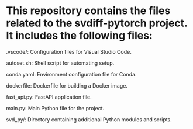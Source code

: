 # This repository contains the files related to the svdiff-pytorch project. It includes the following files:

.vscode/: Configuration files for Visual Studio Code.

autoset.sh: Shell script for automating setup.

conda.yaml: Environment configuration file for Conda.

dockerfile: Dockerfile for building a Docker image.

fast_api.py: FastAPI application file.

main.py: Main Python file for the project.

svd_py/: Directory containing additional Python modules and scripts.
